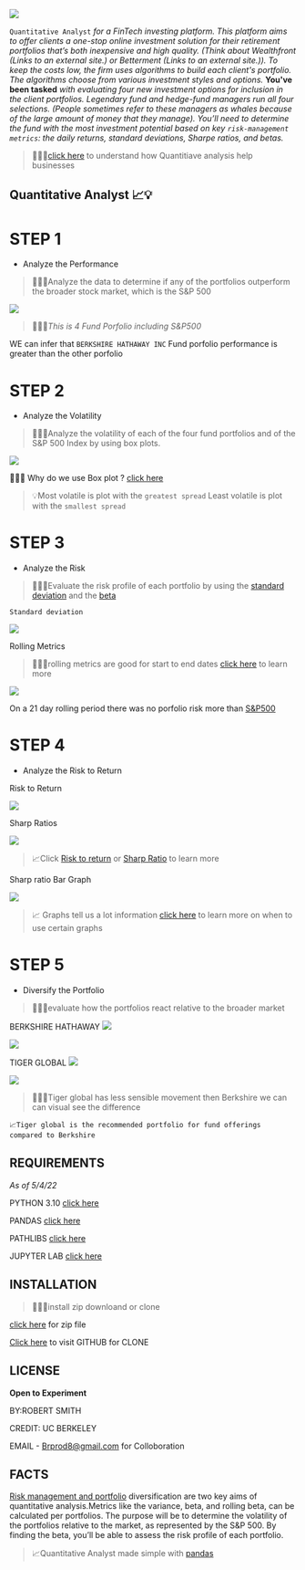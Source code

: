 


![](pics/risk.jpg)


`Quantitative Analyst` *for a FinTech investing platform. This platform aims to offer clients a one-stop online investment solution for their retirement portfolios that’s both inexpensive and high quality. (Think about Wealthfront (Links to an external site.) or Betterment (Links to an external site.)). To keep the costs low, the firm uses algorithms to build each client's portfolio. The algorithms choose from various investment styles and options.* 
**You've been tasked** *with evaluating four new investment options for inclusion in the client portfolios. Legendary fund and hedge-fund managers run all four selections. (People sometimes refer to these managers as whales because of the large amount of money that they manage). You’ll need to determine the fund with the most investment potential based on key `risk-management metrics`: the daily returns, standard deviations, Sharpe ratios, and betas.*

>👨🏿‍⚖️[click here](https://www.teamly.com/blog/quantitative-business-analysis/) to understand how  Quantitiave analysis help businesses 

## Quantitative Analyst 📈💡

# STEP 1
 * Analyze the Performance   
 
 >👨🏿‍⚖️Analyze the data to determine if any of the portfolios outperform the broader stock market, which is the S&P 500
  
  ![](pics/performance.png)

 >👨🏿‍⚖️*This is 4 Fund Porfolio including  S&P500*

  WE can infer that `BERKSHIRE HATHAWAY INC` Fund porfolio performance is greater than    the other porfolio 

# STEP 2

* Analyze the Volatility

>👨🏿‍⚖️Analyze the volatility of each of the four fund portfolios and of the S&P 500 Index by using box plots.

![](pics/volatility.png)

👨🏿‍⚖️ Why do we use Box plot ? [click here](https://www.statology.org/when-to-use-box-plot/)

>💡Most volatile is plot with the `greatest spread` Least volatile is plot with the `smallest spread`

# STEP 3
* Analyze the Risk
>👨🏿‍⚖️Evaluate the risk profile of each portfolio by using the [standard deviation](https://www.indeed.com/career-advice/career-development/how-to-calculate-standard-deviation) and the [beta](https://www.investopedia.com/terms/b/beta.asp)

    Standard deviation

  ![](pics/a500.png)

  Rolling Metrics
 >👨🏿‍⚖️rolling metrics are good for start to end dates [click here](https://www.profitwell.com/recur/all/rolling-metric-saas-metrics-hide-problems-and-opportunities) to learn more
  
  ![](pics/rollinga.png)

  On a 21 day rolling period there was no porfolio risk more than [S&P500](https://www.investopedia.com/ask/answers/041315/what-are-pros-and-cons-using-sp-500-benchmark.asp#:~:text=The%20Standard%20%26%20Poor%27s%20500%20Index%20%28S%26P%20500%29,500%20as%20a%20benchmark%20for%20their%20individual%20portfolios.)

  # STEP 4
* Analyze the Risk to Return

 Risk to Return
 
 ![](pics/riskto.png)

 Sharp Ratios

 ![](pics/sharp.png)

>📈Click [Risk to return](https://www.investopedia.com/terms/r/riskrewardratio.asp) or [Sharp Ratio](https://www.freshbooks.com/en-gb/hub/accounting/sharpe-ratio#:~:text=Sharpe%20Ratio%20Formula%201%20Rx%20%3D%20Expected%20average,3%20StdDev%20Rx%20%3D%20Standard%20Deviation%20of%20return) to learn more

Sharp ratio Bar Graph

![](pics/sharpgraph.png)

>📈 Graphs tell us a lot information [click here](https://corporatefinanceinstitute.com/resources/excel/study/types-of-graphs/) to learn more on when to use certain graphs

# STEP 5

* Diversify the Portfolio
 >👨🏿‍⚖️evaluate how the portfolios react relative to the broader market

  BERKSHIRE HATHAWAY 
  ![](pics/berkbeta.png)

  ![](pics/plotberk.png)

   TIGER GLOBAL
   ![](pics/beta.png)

   ![](pics/plottiger.png)

   >👨🏿‍⚖️Tiger global has less sensible movement then Berkshire we can can visual see the difference
   
    📈Tiger global is the recommended portfolio for fund offerings compared to Berkshire
  ## REQUIREMENTS
 *As of 5/4/22*
 
 PYTHON 3.10 [click here](https://www.python.org/downloads/)

PANDAS [click here](https://pandas.pydata.org/pandas-docs/stable/getting_started/install.html)

PATHLIBS [click here](https://pypi.org/project/pathlib/)

JUPYTER LAB [click here](https://jupyterlab.readthedocs.io/en/stable/getting_started/installation.html)

## INSTALLATION

>👨🏿‍⚖️install  zip downloand or clone 
   
   [click here](https://github.com/brprod8/Quantitative_Analyst/archive/refs/heads/main.zip) for zip file

   [Click here](https://github.com/brprod8/Quantitative_Analyst/edit/main/README.md) to visit  GITHUB for CLONE
## LICENSE
**Open to Experiment**

BY:ROBERT SMITH

 CREDIT: UC BERKELEY

 EMAIL - Brprod8@gmail.com for Colloboration 

## FACTS

 [Risk management and portfolio](https://www.arborinvestmentplanner.com/portfolio-diversification-definition-and-purpose/#:~:text=In%20finance%20and%20investment%20planning%2C%20portfolio%20diversification%20is,should%20include%20diversification%20rules%20that%20are%20strictly%20followed.) diversification are two key aims of quantitative analysis.Metrics like the variance, beta, and rolling beta, can be calculated per portfolios. The purpose will be to determine the volatility of the portfolios relative to the market, as represented by the S&P 500. By finding the beta, you’ll be able to assess the risk profile of each portfolio.

 >📈Quantitative Analyst made simple with [pandas](https://www.journaldev.com/55404/pandas-data-analysis#:~:text=%20Pandas%20for%20Data%20analysis%20%201%20Pandas,merging%2C%20concatenating%20and%20reshaping%20as%20well.%20More%20)
